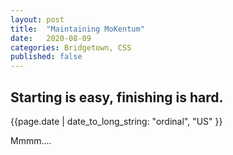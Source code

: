 ```yaml
---
layout: post
title:  "Maintaining MoKentum"
date:   2020-08-09
categories: Bridgetown, CSS
published: false
---
```


<h2>Starting is easy, finishing is hard.</h2>
{{page.date | date_to_long_string: "ordinal", "US" }}
  <section>
      <p>
        Mmmm....
      </p>
  </section>